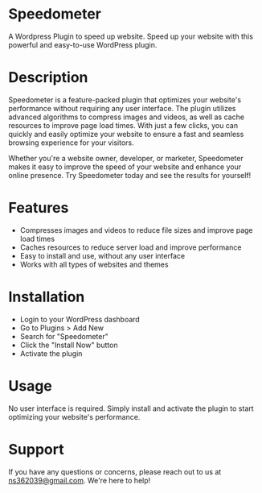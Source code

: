 # Speedometer
A Wordpress Plugin to speed up website. Speed up your website with this powerful and easy-to-use WordPress plugin.

# Description
Speedometer is a feature-packed plugin that optimizes your website's performance without requiring any user interface. The plugin utilizes advanced algorithms to compress images and videos, as well as cache resources to improve page load times. With just a few clicks, you can quickly and easily optimize your website to ensure a fast and seamless browsing experience for your visitors.

Whether you're a website owner, developer, or marketer, Speedometer makes it easy to improve the speed of your website and enhance your online presence. Try Speedometer today and see the results for yourself!

# Features

* Compresses images and videos to reduce file sizes and improve page load times
* Caches resources to reduce server load and improve performance
* Easy to install and use, without any user interface
* Works with all types of websites and themes

# Installation

* Login to your WordPress dashboard
* Go to Plugins > Add New
* Search for "Speedometer"
* Click the "Install Now" button
* Activate the plugin

# Usage
No user interface is required. Simply install and activate the plugin to start optimizing your website's performance.

# Support
If you have any questions or concerns, please reach out to us at ns362039@gmail.com. We're here to help!
